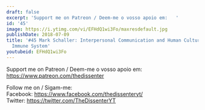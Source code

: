 ```yaml
---
draft: false
excerpt: 'Support me on Patreon / Deem-me o vosso apoio em:   '
id: '45'
image: https://i.ytimg.com/vi/EFHdQ1wi3Fo/maxresdefault.jpg
publishDate: 2018-07-09
title: '#45 Mark Schaller: Interpersonal Communication and Human Culture, The Behavioral
  Immune System'
youtubeid: EFHdQ1wi3Fo
---
```

<div class="timelinks">

Support me on Patreon / Deem-me o vosso apoio em:   
https://www.patreon.com/thedissenter

Follow me on / Sigam-me:  
Facebook: https://www.facebook.com/thedissenteryt/  
Twitter: https://twitter.com/TheDissenterYT
</div>

